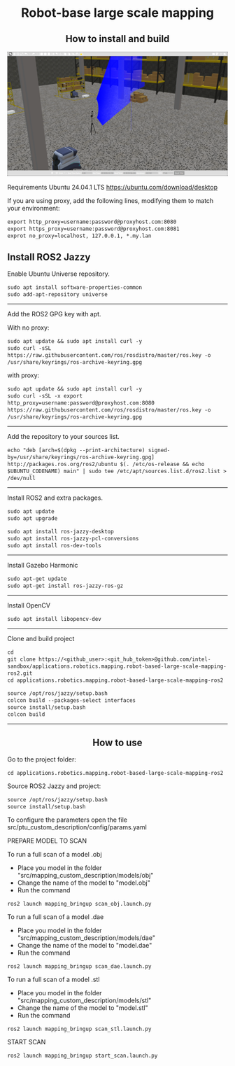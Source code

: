 <h1 align="center"> Robot-base large scale mapping </h1>


<h2 align="center"> How to install and build </h2>

![Simulator](images/Simulator_mapping.png)

Requirements
Ubuntu 24.04.1 LTS
https://ubuntu.com/download/desktop


If you are using proxy, add the following lines, modifying them to match your environment:
```
export http_proxy=username:password@proxyhost.com:8080
export https_proxy=username:password@proxyhost.com:8081
exprot no_proxy=localhost, 127.0.0.1, *.my.lan
```

Install ROS2 Jazzy
-----------------------------------------------------------------------------------------------------------------------


Enable Ubuntu Universe repository.

```
sudo apt install software-properties-common
sudo add-apt-repository universe
```
-----------------------------------------------------------------------------------------------------------------------


Add the ROS2 GPG key with apt.

With no proxy:
```
sudo apt update && sudo apt install curl -y
sudo curl -sSL https://raw.githubusercontent.com/ros/rosdistro/master/ros.key -o /usr/share/keyrings/ros-archive-keyring.gpg
```

with proxy:
```
sudo apt update && sudo apt install curl -y
sudo curl -sSL -x export http_proxy=username:password@proxyhost.com:8080 https://raw.githubusercontent.com/ros/rosdistro/master/ros.key -o /usr/share/keyrings/ros-archive-keyring.gpg
```
-----------------------------------------------------------------------------------------------------------------------


Add the repository to your sources list.

```
echo "deb [arch=$(dpkg --print-architecture) signed-by=/usr/share/keyrings/ros-archive-keyring.gpg] http://packages.ros.org/ros2/ubuntu $(. /etc/os-release && echo $UBUNTU_CODENAME) main" | sudo tee /etc/apt/sources.list.d/ros2.list > /dev/null
```
-----------------------------------------------------------------------------------------------------------------------


Install ROS2 and extra packages.
```
sudo apt update
sudo apt upgrade
```
```
sudo apt install ros-jazzy-desktop
sudo apt install ros-jazzy-pcl-conversions
sudo apt install ros-dev-tools
```

-----------------------------------------------------------------------------------------------------------------------
Install Gazebo Harmonic

```
sudo apt-get update
sudo apt-get install ros-jazzy-ros-gz
```
-----------------------------------------------------------------------------------------------------------------------


Install OpenCV
```
sudo apt install libopencv-dev
```
-----------------------------------------------------------------------------------------------------------------------


Clone and build project

```
cd
git clone https://<github_user>:<git_hub_token>@github.com/intel-sandbox/applications.robotics.mapping.robot-based-large-scale-mapping-ros2.git
cd applications.robotics.mapping.robot-based-large-scale-mapping-ros2
```

```
source /opt/ros/jazzy/setup.bash
colcon build --packages-select interfaces
source install/setup.bash
colcon build
```
-----------------------------------------------------------------------------------------------------------------------




<h2 align="center"> How to use </h2>

Go to the project folder:

```
cd applications.robotics.mapping.robot-based-large-scale-mapping-ros2

```

Source ROS2 Jazzy and project:

```
source /opt/ros/jazzy/setup.bash
source install/setup.bash

```

To configure the parameters open the file src/ptu_custom_description/config/params.yaml


PREPARE MODEL TO SCAN

To run a full scan of a model .obj 
  * Place you model in the folder "src/mapping_custom_description/models/obj" 
  * Change the name of the model to "model.obj" 
  * Run the command

```
ros2 launch mapping_bringup scan_obj.launch.py

```

To run a full scan of a model .dae 
  * Place you model in the folder "src/mapping_custom_description/models/dae" 
  * Change the name of the model to "model.dae" 
  * Run the command

```
ros2 launch mapping_bringup scan_dae.launch.py

```


To run a full scan of a model .stl 
  * Place you model in the folder "src/mapping_custom_description/models/stl" 
  * Change the name of the model to "model.stl" 
  * Run the command 

```
ros2 launch mapping_bringup scan_stl.launch.py

```


START SCAN
```
ros2 launch mapping_bringup start_scan.launch.py

```